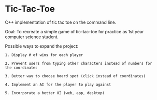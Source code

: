 # Tic-Tac-Toe
C++ implementation of tic tac toe on the command line.

Goal: To recreate a simple game of tic-tac-toe for practice as 1st year
      computer science student.

Possible ways to expand the project:

    1. Display # of wins for each player
    
    2. Prevent users from typing other characters instead of numbers for the coordinates
    
    3. Better way to choose board spot (click instead of coordinates)
    
    4. Implement an AI for the player to play against
    
    5. Incorporate a better UI (web, app, desktop)
